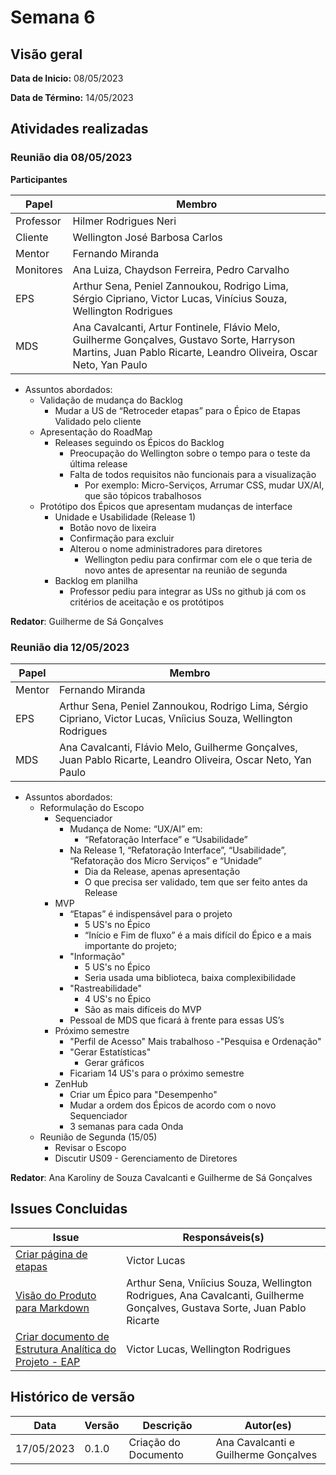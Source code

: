# Semana 6
## Visão geral
**Data de Inicio:** 08/05/2023

**Data de Término:** 14/05/2023

## Atividades realizadas
### Reunião dia 08/05/2023
**Participantes**

| Papel | Membro |
| ----- | ------ |
| Professor | Hilmer Rodrigues Neri |
| Cliente | Wellington José Barbosa Carlos |
| Mentor |  Fernando Miranda |
| Monitores | Ana Luiza, Chaydson Ferreira, Pedro Carvalho
| EPS | Arthur Sena, Peniel Zannoukou, Rodrigo Lima, Sérgio Cipriano, Victor Lucas, Vinícius Souza, Wellington Rodrigues | 
| MDS | Ana Cavalcanti, Artur Fontinele, Flávio Melo, Guilherme Gonçalves, Gustavo Sorte, Harryson Martins, Juan Pablo Ricarte, Leandro Oliveira, Oscar Neto, Yan Paulo |

- Assuntos abordados:
    - Validação de mudança do Backlog 
        - Mudar a US de “Retroceder etapas” para o Épico de Etapas
            Validado pelo cliente
    - Apresentação do RoadMap
        - Releases seguindo os Épicos do Backlog
            - Preocupação do Wellington sobre o tempo para o teste da última release
            - Falta de todos requisitos não funcionais para a visualização
                - Por exemplo: Micro-Serviços, Arrumar CSS, mudar UX/AI, que são tópicos trabalhosos
    - Protótipo dos Épicos que apresentam mudanças de interface
        - Unidade e Usabilidade (Release 1)
            - Botão novo de lixeira
            - Confirmação para excluir
            - Alterou o nome administradores para diretores
                - Wellington pediu para confirmar com ele o que teria de novo antes de apresentar na reunião de segunda
        - Backlog em planilha   
            - Professor pediu para integrar as USs no github já com os critérios
de aceitação e os protótipos

**Redator**: Guilherme de Sá Gonçalves

### Reunião dia 12/05/2023
| Papel | Membro |
| ----- | ------ |
| Mentor |  Fernando Miranda |
| EPS | Arthur Sena, Peniel Zannoukou, Rodrigo Lima, Sérgio Cipriano, Victor Lucas, Vníicius Souza, Wellington Rodrigues | 
| MDS |  Ana Cavalcanti, Flávio Melo, Guilherme Gonçalves, Juan Pablo Ricarte, Leandro Oliveira, Oscar Neto, Yan Paulo |

- Assuntos abordados:
    - Reformulação do Escopo
        - Sequenciador
            - Mudança de Nome: “UX/AI” em:
                - “Refatoração Interface” e “Usabilidade”
            - Na Release 1, “Refatoração Interface”, “Usabilidade”, “Refatoração dos Micro Serviços” e “Unidade”
                - Dia da Release, apenas apresentação
                - O que precisa ser validado, tem que ser feito antes da Release
        - MVP
            - “Etapas” é indispensável para o projeto
                - 5 US's no Épico
                - “Início e Fim de fluxo” é a mais difícil do Épico e a mais importante do projeto;
            - "Informação"
                - 5 US's no Épico
                - Seria usada uma biblioteca, baixa complexibilidade
            - "Rastreabilidade"
                - 4 US's no Épico
                - São as mais difíceis do MVP
            - Pessoal de MDS que ficará à frente para essas US’s
        - Próximo semestre
            - "Perfil de Acesso"
                Mais trabalhoso
            -"Pesquisa e Ordenação"
            - "Gerar Estatísticas"
                - Gerar gráficos
            - Ficariam 14 US's para o próximo semestre 
        - ZenHub
            - Criar um Épico para "Desempenho"
            - Mudar a ordem dos Épicos de acordo com o novo Sequenciador
            - 3 semanas para cada Onda
    - Reunião de Segunda (15/05)
        - Revisar o Escopo
        - Discutir US09 - Gerenciamento de Diretores
            
**Redator**: Ana Karoliny de Souza Cavalcanti e Guilherme de Sá Gonçalves

## Issues Concluidas
| Issue | Responsáveis(s) |
| ----- | ---------------- |
|[Criar página de etapas](https://github.com/fga-eps-mds/2023-1-CAPJu-Doc/issues/32)| Victor Lucas |
|[Visão do Produto para Markdown](https://github.com/fga-eps-mds/2023-1-CAPJu-Doc/issues/35)| Arthur Sena, Vníicius Souza, Wellington Rodrigues, Ana Cavalcanti, Guilherme Gonçalves, Gustava Sorte, Juan Pablo Ricarte |
|[Criar documento de Estrutura Analítica do Projeto - EAP](https://github.com/fga-eps-mds/2023-1-CAPJu-Doc/issues/38)| Victor Lucas, Wellington Rodrigues |

## Histórico de versão
| Data | Versão | Descrição | Autor(es) |
| ---- | ---- | ---- | ---- |
| 17/05/2023 | 0.1.0 | Criação do Documento | Ana Cavalcanti e Guilherme Gonçalves|